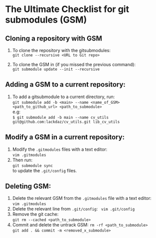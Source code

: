 # The Ultimate Checklist for git submodules (GSM)

## Cloning a repository with GSM
1. To clone the repository with the gitsubmodules:  
`git clone --recursive <URL to Git repo>`

1. To clone the GSM in (if you missed the previous command):  
`git submodule update --init --recursive`

## Adding a GSM to a current repository:
1. To add a gitsubmodule to a current directory, run:  
`git submodule add -b <main> --name <name_of_GSM> <path_to_github_url> <path_to_submodule>`  
e.g:  
`$ git submodule add -b main --name cv_utils git@github.com:lackdaz/cv_utils.git lib_cv_utils`

## Modify a GSM in a current repository:
1. Modify the `.gitmodules` files with a text editor:  
`vim .gitmodules`  
1. Then run:  
```git submodule sync```  
to update the `.git/config` files.


## Deleting GSM:
1. Delete the relevant GSM from the `.gitmodules` file with a text editor:  
`vim .gitmodules`
1. Delete the relevant line from `.git/config`:
` vim .git/config`
1. Remove the git cache:  
`git rm --cached <path_to_submodule>`
1. Commit and delete the untrack GSM:
`rm -rf <path_to_submodule>`  
`git add . && commit -m <removed_x_submodule>`

